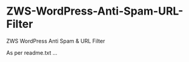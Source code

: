 # ZWS-WordPress-Anti-Spam-URL-Filter
ZWS WordPress Anti Spam &amp; URL Filter

As per readme.txt ...
